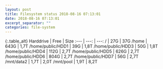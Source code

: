```yaml
---
layout: post
title: Filesystem status 2018-08-16 07:13:01
date: 2018-08-16 07:13:01
excerpt_separator: ""
categories: file-system
---
```

{:.table_alt}
Harddrive | Free | Size
:--- | ---: | ---:
/ | 27G | 37G
/home | 643G | 1,7T
/home/public/HDD1 | 39G | 1,8T
/home/public/HDD3 | 50G | 1,8T
/home/public/HDD4 | 112G | 2,7T
/home/public/HDD5 | 626G | 2,7T
/home/public/HDD6 | 804G | 2,7T
/home/public/HDD7 | 56G | 2,7T
/mnt/data2 | 1,7T | 2,0T
/mnt/pool | 1,9T | 8,2T

